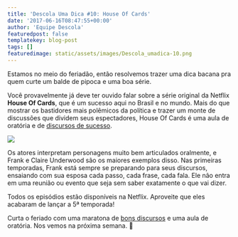 ```yaml
---
title: 'Descola Uma Dica #10: House Of Cards'
date: '2017-06-16T08:47:55+00:00'
author: 'Equipe Descola'
featuredpost: false
templatekey: blog-post
tags: []
featuredimage: static/assets/images/Descola_umadica-10.png
---
```


Estamos no meio do feriadão, então resolvemos trazer uma dica bacana pra quem curte um balde de pipoca e uma boa série.

Você provavelmente já deve ter ouvido falar sobre a série original da Netflix **House Of Cards**, que é um sucesso aqui no Brasil e no mundo. Mais do que mostrar os bastidores mais polêmicos da política e trazer um monte de discussões que dividem seus espectadores, House Of Cards é uma aula de oratória e de [discursos de sucesso](https://descola.org/curso/discurse).

![](https://descola.org/drops/wp-content/uploads/2017/06/house-of-cards-1024x576.jpg)

Os atores interpretam personagens muito bem articulados oralmente, e Frank e Claire Underwood são os maiores exemplos disso. Nas primeiras temporadas, Frank está sempre se preparando para seus discursos, ensaiando com sua esposa cada passo, cada frase, cada fala. Ele não entra em uma reunião ou evento que seja sem saber exatamente o que vai dizer.

Todos os episódios estão disponíveis na Netflix. Aproveite que eles acabaram de lançar a 5ª temporada!

Curta o feriado com uma maratona de [bons discursos](https://descola.org/curso/discurse) e uma aula de oratória. Nos vemos na próxima semana. 🙂
